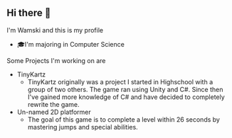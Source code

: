 ## Hi there 👋
I'm Wamski and this is my profile
- 🎓I'm majoring in Computer Science

Some Projects I'm working on are
- TinyKartz
  - TinyKartz originally was a project I started in Highschool with a group of two others. The game ran using Unity and C#. Since then I've gained more knowledge of C# and have decided to completely rewrite the game. 
- Un-named 2D platformer
  - The goal of this game is to complete a level within 26 seconds by mastering jumps and special abilities.
<!--
**Wamski/Wamski** is a ✨ _special_ ✨ repository because its `README.md` (this file) appears on your GitHub profile.

Here are some ideas to get you started:

- 🔭 I’m currently working on ...
- 🌱 I’m currently learning ...
- 👯 I’m looking to collaborate on ...
- 🤔 I’m looking for help with ...
- 💬 Ask me about ...
- 📫 How to reach me: ...
- 😄 Pronouns: ...
- ⚡ Fun fact: ...
-->

